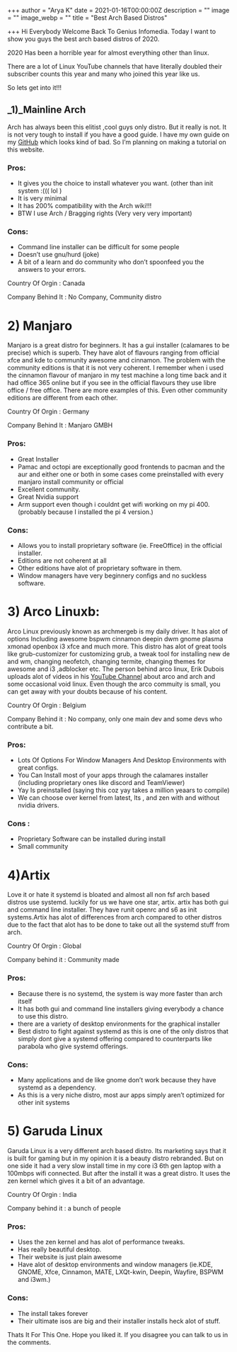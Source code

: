 +++
author = "Arya K"
date = 2021-01-16T00:00:00Z
description = ""
image = ""
image_webp = ""
title = "Best Arch Based Distros"

+++
Hi Everybody Welcome Back To Genius Infomedia. Today I want to show you guys the best arch based distros of 2020.

2020 Has been a horrible year for almost everything other than linux.

There are a lot of Linux YouTube channels that have literally doubled their subscriber counts this year and many who joined this year like us.

So lets get into it!!!

## _1)_Mainline Arch

Arch has always been this elitist ,cool guys only distro. But it really is not. It is not very tough to install if you have a good guide. I have my own guide on my [GitHub](https://github.com/aryas221/geniusawesome/blob/main/arch%20guide) which looks kind of bad. So I’m planning on making a tutorial on this website.

### Pros:

* It gives you the choice to install whatever you want. (other than init system :((( lol )
* It is very minimal
* It has 200% compatibility with the Arch wiki!!!
* BTW I use Arch / Bragging rights (Very very very important)

### Cons:

* Command line installer can be difficult for some people
* Doesn’t use gnu/hurd (joke)
* A bit of a learn and do community who don’t spoonfeed you the answers to your errors.

Country Of Orgin : Canada

Company Behind It : No Company, Community distro

# 2) Manjaro

Manjaro is a great distro for beginners. It has a gui installer (calamares to be precise) which is superb. They have alot of flavours ranging from official xfce and kde to community awesome and cinnamon. The problem with the community editions is that it is not very coherent. I remember when i used the cinnamon flavour of manjaro in my test machine a long time back and it had office 365 online but if you see in the official flavours they use libre office / free office. There are more examples of this. Even other community editions are different from each other.

Country Of Orgin : Germany

Company Behind It : Manjaro GMBH

### Pros:

* Great Installer
* Pamac and octopi are exceptionally good frontends to pacman and the aur and either one or both in some cases come preinstalled with every manjaro install community or official
* Excellent community.
* Great Nvidia support
* Arm support even though i couldnt get wifi working on my pi 400. (probably because I installed the pi 4 version.)

### Cons:

* Allows you to install proprietary software (ie. FreeOffice) in the official installer.
* Editions are not coherent at all
* Other editions have alot of proprietary software in them.
* Window managers have very beginnery configs and no suckless software.

# 3) Arco Linuxb:

Arco Linux previously known as archmergeb is my daily driver. It has alot of options Including awesome bspwm cinnamon deepin dwm gnome plasma xmonad openbox i3 xfce and much more. This distro has alot of great tools like grub-customizer for customizing grub, a tweak tool for installing new de and wm, changing neofetch, changing termite, changing themes for awesome and i3 ,adblocker etc. The person behind arco linux, Erik Dubois uploads alot of videos in his [YouTube Channel](https://www.youtube.com/erikdubois) about arco and arch and some occasional void linux. Even though the arco commuity is small, you can get away with your doubts because of his content.

Country Of Orgin : Belgium

Company Behind it : No company, only one main dev and some devs who contribute a bit.

### Pros:

* Lots Of Options For Window Managers And Desktop Environments with great configs.
* You Can Install most of your apps through the calamares installer (including proprietary ones like discord and TeamViewer)
* Yay Is preinstalled (saying this coz yay takes a million yeaars to compile)
* We can choose over kernel from latest, lts , and zen with and without nvidia drivers.

### Cons :

* Proprietary Software can be installed during install
* Small community

# 4)Artix

Love it or hate it systemd is bloated and almost all non fsf arch based distros use systemd. luckily for us we have one star, artix. artix has both gui and command line installer. They have runit openrc and s6 as init systems.Artix has alot of differences from arch compared to other distros due to the fact that alot has to be done to take out all the systemd stuff from arch.

Country Of Orgin : Global

Company behind it : Community made

### Pros:

* Because there is no systemd, the system is way more faster than arch itself
* It has both gui and command line installers giving everybody a chance to use this distro.
* there are a variety of desktop environments for the graphical installer
* Best distro to fight against systemd as this is one of the only distros that simply dont give a systemd offering compared to counterparts like parabola who give systemd offerings.

### Cons:

* Many applications and de like gnome don’t work because they have systemd as a dependency.
* As this is a very niche distro, most aur apps simply aren’t optimized for other init systems

# 5) Garuda Linux

Garuda Linux is a very different arch based distro. Its marketing says that it is built for gaming but in my opinion it is a beauty distro rebranded. But on one side it had a very slow install time in my core i3 6th gen laptop with a 100mbps wifi connected. But after the install it was a great distro. It uses the zen kernel which gives it a bit of an advantage.

Country Of Orgin : India

Company behind it : a bunch of people

### Pros:

* Uses the zen kernel and has alot of performance tweaks.
* Has really beautiful desktop.
* Their website is just plain awesome
* Have alot of desktop environments and window managers (ie.KDE, GNOME, Xfce, Cinnamon, MATE, LXQt-kwin, Deepin, Wayfire, BSPWM and i3wm.)

### Cons:

* The install takes forever
* Their ultimate isos are big and their installer installs heck alot of stuff.

Thats It For This One. Hope you liked it. If you disagree you can talk to us in the comments.